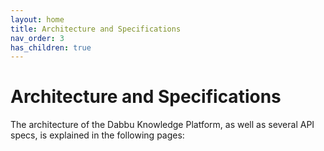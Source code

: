 ```yaml
---
layout: home
title: Architecture and Specifications
nav_order: 3
has_children: true
---
```


# Architecture and Specifications

The architecture of the Dabbu Knowledge Platform, as well as several API specs, is explained in the following pages:
